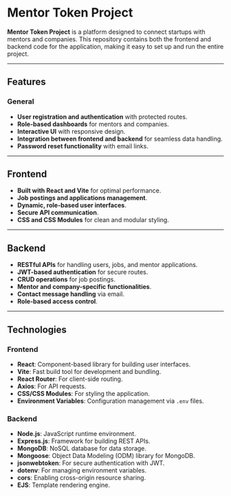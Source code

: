 # Mentor Token Project

**Mentor Token Project** is a platform designed to connect startups with mentors and companies. This repository contains both the frontend and backend code for the application, making it easy to set up and run the entire project.

---

## Features

### General
- **User registration and authentication** with protected routes.
- **Role-based dashboards** for mentors and companies.
- **Interactive UI** with responsive design.
- **Integration between frontend and backend** for seamless data handling.
- **Password reset functionality** with email links.

---

## Frontend

- **Built with React and Vite** for optimal performance.
- **Job postings and applications management**.
- **Dynamic, role-based user interfaces**.
- **Secure API communication**.
- **CSS and CSS Modules** for clean and modular styling.

---

## Backend

- **RESTful APIs** for handling users, jobs, and mentor applications.
- **JWT-based authentication** for secure routes.
- **CRUD operations** for job postings.
- **Mentor and company-specific functionalities**.
- **Contact message handling** via email.
- **Role-based access control**.

---

## Technologies

### Frontend
- **React**: Component-based library for building user interfaces.
- **Vite**: Fast build tool for development and bundling.
- **React Router**: For client-side routing.
- **Axios**: For API requests.
- **CSS/CSS Modules**: For styling the application.
- **Environment Variables**: Configuration management via `.env` files.

### Backend
- **Node.js**: JavaScript runtime environment.
- **Express.js**: Framework for building REST APIs.
- **MongoDB**: NoSQL database for data storage.
- **Mongoose**: Object Data Modeling (ODM) library for MongoDB.
- **jsonwebtoken**: For secure authentication with JWT.
- **dotenv**: For managing environment variables.
- **cors**: Enabling cross-origin resource sharing.
- **EJS**: Template rendering engine.

